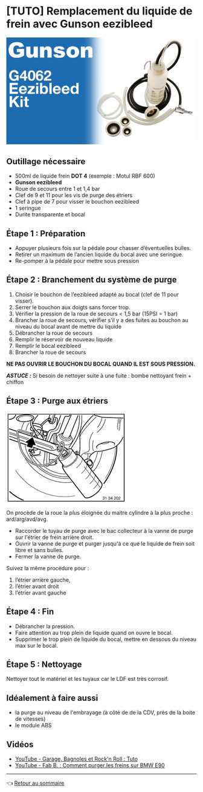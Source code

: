 # [TUTO] Remplacement du liquide de frein avec Gunson eezibleed

![Gunson_eezibleed](../images/tuto_ldf/Gunson_eezibleed.jpg)

## Outillage nécessaire

- 500ml de liquide frein **DOT 4** (exemple : Motul RBF 600)
- **Gunson eezibleed**
- Roue de secours entre 1 et 1,4 bar
- Clef de 9 et 11 pour les vis de purge des étriers
- Clef à pipe de 7 pour visser le bouchon eezibleed
- 1 seringue
- Durite transparente et bocal

## Étape 1 : Préparation

- Appuyer plusieurs fois sur la pédale pour chasser d’éventuelles bulles.
- Retirer un maximum de l’ancien liquide du bocal avec une seringue.
- Re-pomper à la pédale pour mettre sous pression

## Étape 2 : Branchement du système de purge

1. Choisir le bouchon de l’eezibleed adapté au bocal (clef de 11 pour visser).
2. Serrer le bouchon aux doigts sans forcer trop.
3. Vérifier la pression de la roue de secours  < 1,5 bar (15PSI = 1 bar)
4. Brancher la roue de secours, vérifier s’il y a des fuites au bouchon au niveau du bocal avant de mettre du liquide
5. Débrancher la roue de secours
6. Remplir le réservoir de nouveau liquide
7. Remplir le bocal eezibleed
8. Brancher la roue de secours

**NE PAS OUVRIR LE BOUCHON DU BOCAL QUAND IL EST SOUS PRESSION.**

**_ASTUCE :_** Si besoin de nettoyer suite à une fuite : bombe nettoyant frein + chiffon

## Étape 3 : Purge aux étriers

![ldf](../images/tuto_ldf/purge_frein.jpg)

On procède de la roue la plus éloignée du maitre cylindre à la plus proche : ard/arg/avd/avg.

- Raccorder le tuyau de purge avec le bac collecteur à la vanne de purge sur l'étrier de frein arrière droit.
- Ouvrir la vanne de purge et purger jusqu'à ce que le liquide de frein soit libre et sans bulles.
- Fermer la vanne de purge.

Suivez la même procédure pour :

1. l’étrier arrière gauche,
2. l’étrier avant droit
3. l’étrier avant gauche

## Étape 4 : Fin

- Débrancher la pression.
- Faire attention au trop plein de liquide quand on ouvre le bocal.
- Supprimer le trop plein de liquide du bocal, mettre en dessous du niveau max sur le bocal.

## Étape 5 : Nettoyage

Nettoyer tout le matériel et les tuyaux car le LDF est très corrosif.

## Idéalement à faire aussi

- la purge au niveau de l'embrayage (à côté de de la CDV, près de la boite de vitesses)
- le module ABS

## Vidéos

- [YouTube - Garage, Bagnoles et Rock'n Roll : Tuto](https://www.youtube.com/watch?v=HFiUIaEwSnA)
- [YouTube - Fab B. : Comment purger les freins sur BMW E90](https://www.youtube.com/watch?v=D2OzaTVu6_s)

---
:point_left: [Retour au sommaire](../README.md#sommaire)
